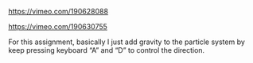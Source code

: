 https://vimeo.com/190628088

https://vimeo.com/190630755


For this assignment, basically I just add gravity to the particle system by keep pressing keyboard “A” and “D” to control the direction. 
